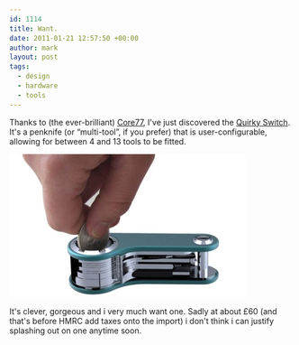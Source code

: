```yaml
---
id: 1114
title: Want.
date: 2011-01-21 12:57:50 +00:00
author: mark
layout: post
tags:
  - design
  - hardware
  - tools
---
```

Thanks to (the ever-brilliant) [Core77](http://www.core77.com/blog/object_culture/quirkys_switch_a_user-configured_multi-tool_now_in_production_18313.asp), I've just discovered the [Quirky Switch](http://www.quirky.com/products/35-Switch-Modular-Pocket-Knife). It's a penknife (or &#8220;multi-tool&#8221;, if you prefer) that is user-configurable, allowing for between 4 and 13 tools to be fitted.

![Quirky Switch multi-tool](/images/fromwp/2011/01/quirky-switch.jpg)

It's clever, gorgeous and i very much want one. Sadly at about £60 (and that's before HMRC add taxes onto the import) i don't think i can justify splashing out on one anytime soon.
